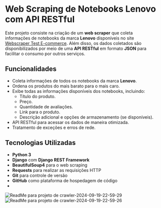 # Web Scraping de Notebooks Lenovo com API RESTful

Este projeto consiste na criação de um **web scraper** que coleta informações de notebooks da marca **Lenovo** disponíveis no site [Webscraper Test E-commerce](https://webscraper.io/test-sites/e-commerce/static/computers/laptops). Além disso, os dados coletados são disponibilizados por meio de uma **API RESTful** em formato **JSON** para facilitar o consumo por outros serviços.

## Funcionalidades

- Coleta informações de todos os notebooks da marca **Lenovo**.
- Ordena os produtos do mais barato para o mais caro.
- Exibe todas as informações disponíveis dos notebooks, incluindo:
  - Título do produto.
  - Preço.
  - Quantidade de avaliações.
  - Link para o produto.
  - Descrição adicional e opções de armazenamento (se disponíveis).
- API RESTful para acessar os dados de maneira otimizada.
- Tratamento de exceções e erros de rede.

## Tecnologias Utilizadas

- **Python 3**
- **Django** com **Django REST Framework**
- **BeautifulSoup4** para o web scraping
- **Requests** para realizar as requisições HTTP
- **Git** para controle de versão
- **GitHub** como plataforma de hospedagem de código
- 
![ReadMe para projeto de crawler-2024-09-19-22-59-29](https://github.com/user-attachments/assets/972e3392-4da2-4c82-958b-3c9059aa499e)
![ReadMe para projeto de crawler-2024-09-19-22-59-26](https://github.com/user-attachments/assets/3a13fced-e3fb-47e0-a58b-3a4e275e452d)
